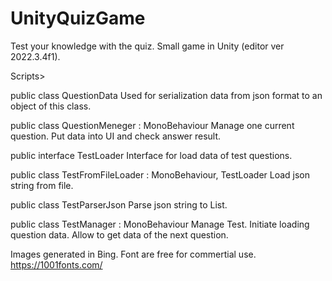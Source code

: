 # UnityQuizGame
Test your knowledge with the quiz.
Small game in Unity (editor ver 2022.3.4f1).

Scripts>

public class QuestionData
	Used for serialization data from json format to an object of this class.

public class QuestionMeneger : MonoBehaviour
	Manage one current question.
	Put data into UI and check answer result.

public interface TestLoader 
	Interface for load data of test questions.

public class TestFromFileLoader : MonoBehaviour, TestLoader
	Load json string from file.

public class TestParserJson
	Parse json string to List<QuestionData>.

public class TestManager : MonoBehaviour
	Manage Test.
	Initiate loading question data.
	Allow to get data of the next question.

Images generated in Bing.
Font are free for commertial use. https://1001fonts.com/
